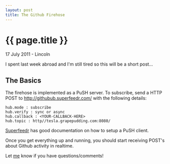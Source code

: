 ```yaml
---
layout: post
title: The Github Firehose
---
```


{{ page.title }}
================

<p class="meta">17 July 2011 - Lincoln</p>

I spent last week abroad and I'm still tired so this will be a short post...

## The Basics
The firehose is implemented as a PuSH server.  To subscribe, send a HTTP POST to http://githubub.superfeedr.com/ with the following details:

    hub.mode : subscribe
    hub.verify : sync or async
    hub.callback : <YOUR-CALLBACK-HERE>
    hub.topic : http//tesla.grapepudding.com:8080/

[Superfeedr](http://superfeedr.com) has good documentation on how to setup a PuSH client.

Once you get everything up and running, you should start receiving POST's about Github activity in realtime.

Let [me](http://twitter.com/rdnck76) know if you have questions/comments!
